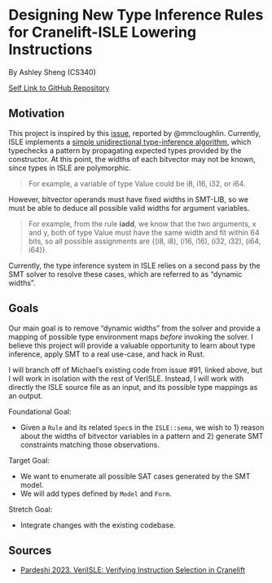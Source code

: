 # Designing New Type Inference Rules for Cranelift-ISLE Lowering Instructions

By Ashley Sheng (CS340)

[Self Link to GitHub Repository](https://github.com/yelhsams/isle-type-inf)

## Motivation

This project is inspired by this [issue](https://github.com/avanhatt/wasmtime/issues/91), reported by @mmcloughlin. Currently, ISLE implements a [simple unidirectional type-inference algorithm](https://github.com/bytecodealliance/wasmtime/blob/main/cranelift/isle/docs/language-reference.md#well-typed-rules-and-type-inference), which typechecks a pattern by propagating expected types provided by the constructor. At this point, the widths of each bitvector may not be known, since types in ISLE are polymorphic. 

> For example, a variable of type Value could be i8, i16, i32, or i64. 

However, bitvector operands must have fixed widths in SMT-LIB, so we must be able to deduce all possible valid widths for argument variables. 

> For example, from the rule **iadd**, we know that the two arguments, x and y, both of type Value must have the same width and fit within 64 bits, so all possible assignments are {(i8, i8), (i16, i16), (i32, i32), (i64, i64)}.

Currently, the type inference system in ISLE relies on a second pass by the SMT solver to resolve these cases, which are referred to as “dynamic widths”.

## Goals

Our main goal is to remove “dynamic widths” from the solver and provide a mapping of possible type environment maps _before_ invoking the solver. I believe this project will provide a valuable opportunity to learn about type inference, apply SMT to a real use-case, and hack in Rust.

I will branch off of Michael’s existing code from issue #91, linked above, but I will work in isolation with the rest of VerISLE. Instead, I will work with directly the ISLE source file as an input, and its possible type mappings as an output.

Foundational Goal:
* Given a `Rule` and its related `Spec`s in the `ISLE::sema`, we wish to 1) reason about the widths of bitvector variables in a pattern and 2) generate SMT constraints matching those observations.


Target Goal:
* We want to enumerate all possible SAT cases generated by the SMT model.
* We will add types defined by `Model` and `Form`.

Stretch Goal:
* Integrate changes with the existing codebase.

## Sources
* [Pardeshi 2023. VeriISLE: Verifying Instruction Selection in Cranelift](http://reports-archive.adm.cs.cmu.edu/anon/2023/CMU-CS-23-126.pdf)

